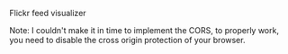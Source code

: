 Flickr feed visualizer

Note: I couldn't make it in time to implement the CORS, to properly work, you need to disable the cross origin protection of your browser.
